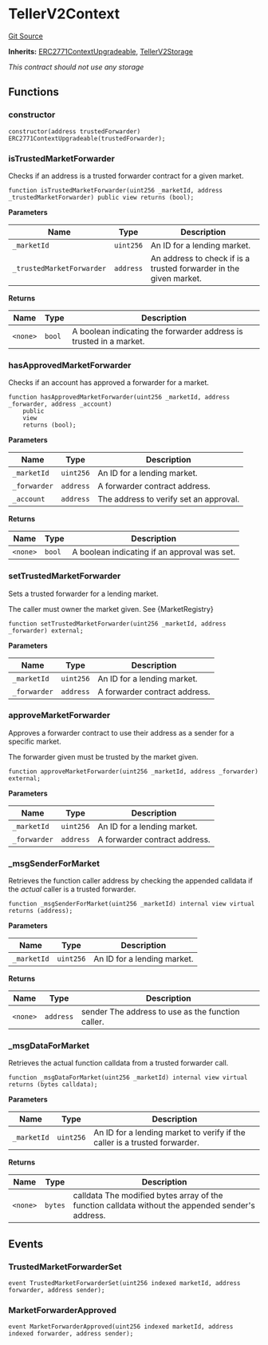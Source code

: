 # TellerV2Context
[Git Source](https://github.com/teller-protocol/teller-protocol-v2/blob/f4bf5a00ae7113b0344876c13db9b3dd705154f6/contracts/TellerV2Context.sol)

**Inherits:**
[ERC2771ContextUpgradeable](/contracts/ERC2771ContextUpgradeable.sol/abstract.ERC2771ContextUpgradeable.md), [TellerV2Storage](/contracts/TellerV2Storage.sol/abstract.TellerV2Storage.md)

*This contract should not use any storage*


## Functions
### constructor


```solidity
constructor(address trustedForwarder) ERC2771ContextUpgradeable(trustedForwarder);
```

### isTrustedMarketForwarder

Checks if an address is a trusted forwarder contract for a given market.


```solidity
function isTrustedMarketForwarder(uint256 _marketId, address _trustedMarketForwarder) public view returns (bool);
```
**Parameters**

|Name|Type|Description|
|----|----|-----------|
|`_marketId`|`uint256`|An ID for a lending market.|
|`_trustedMarketForwarder`|`address`|An address to check if is a trusted forwarder in the given market.|

**Returns**

|Name|Type|Description|
|----|----|-----------|
|`<none>`|`bool`|A boolean indicating the forwarder address is trusted in a market.|


### hasApprovedMarketForwarder

Checks if an account has approved a forwarder for a market.


```solidity
function hasApprovedMarketForwarder(uint256 _marketId, address _forwarder, address _account)
    public
    view
    returns (bool);
```
**Parameters**

|Name|Type|Description|
|----|----|-----------|
|`_marketId`|`uint256`|An ID for a lending market.|
|`_forwarder`|`address`|A forwarder contract address.|
|`_account`|`address`|The address to verify set an approval.|

**Returns**

|Name|Type|Description|
|----|----|-----------|
|`<none>`|`bool`|A boolean indicating if an approval was set.|


### setTrustedMarketForwarder

Sets a trusted forwarder for a lending market.

The caller must owner the market given. See {MarketRegistry}


```solidity
function setTrustedMarketForwarder(uint256 _marketId, address _forwarder) external;
```
**Parameters**

|Name|Type|Description|
|----|----|-----------|
|`_marketId`|`uint256`|An ID for a lending market.|
|`_forwarder`|`address`|A forwarder contract address.|


### approveMarketForwarder

Approves a forwarder contract to use their address as a sender for a specific market.

The forwarder given must be trusted by the market given.


```solidity
function approveMarketForwarder(uint256 _marketId, address _forwarder) external;
```
**Parameters**

|Name|Type|Description|
|----|----|-----------|
|`_marketId`|`uint256`|An ID for a lending market.|
|`_forwarder`|`address`|A forwarder contract address.|


### _msgSenderForMarket

Retrieves the function caller address by checking the appended calldata if the _actual_ caller is a trusted forwarder.


```solidity
function _msgSenderForMarket(uint256 _marketId) internal view virtual returns (address);
```
**Parameters**

|Name|Type|Description|
|----|----|-----------|
|`_marketId`|`uint256`|An ID for a lending market.|

**Returns**

|Name|Type|Description|
|----|----|-----------|
|`<none>`|`address`|sender The address to use as the function caller.|


### _msgDataForMarket

Retrieves the actual function calldata from a trusted forwarder call.


```solidity
function _msgDataForMarket(uint256 _marketId) internal view virtual returns (bytes calldata);
```
**Parameters**

|Name|Type|Description|
|----|----|-----------|
|`_marketId`|`uint256`|An ID for a lending market to verify if the caller is a trusted forwarder.|

**Returns**

|Name|Type|Description|
|----|----|-----------|
|`<none>`|`bytes`|calldata The modified bytes array of the function calldata without the appended sender's address.|


## Events
### TrustedMarketForwarderSet

```solidity
event TrustedMarketForwarderSet(uint256 indexed marketId, address forwarder, address sender);
```

### MarketForwarderApproved

```solidity
event MarketForwarderApproved(uint256 indexed marketId, address indexed forwarder, address sender);
```


